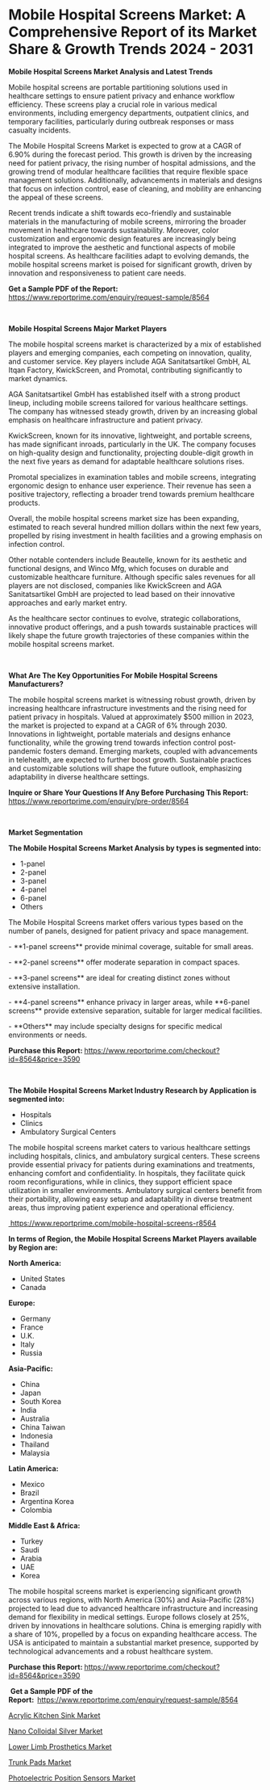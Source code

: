 <p><h1>Mobile Hospital Screens Market: A Comprehensive Report of its Market Share & Growth Trends 2024 - 2031</h1></p><p><strong>Mobile Hospital Screens Market Analysis and Latest Trends</strong></p>
<p><p>Mobile hospital screens are portable partitioning solutions used in healthcare settings to ensure patient privacy and enhance workflow efficiency. These screens play a crucial role in various medical environments, including emergency departments, outpatient clinics, and temporary facilities, particularly during outbreak responses or mass casualty incidents.</p><p>The Mobile Hospital Screens Market is expected to grow at a CAGR of 6.90% during the forecast period. This growth is driven by the increasing need for patient privacy, the rising number of hospital admissions, and the growing trend of modular healthcare facilities that require flexible space management solutions. Additionally, advancements in materials and designs that focus on infection control, ease of cleaning, and mobility are enhancing the appeal of these screens.</p><p>Recent trends indicate a shift towards eco-friendly and sustainable materials in the manufacturing of mobile screens, mirroring the broader movement in healthcare towards sustainability. Moreover, color customization and ergonomic design features are increasingly being integrated to improve the aesthetic and functional aspects of mobile hospital screens. As healthcare facilities adapt to evolving demands, the mobile hospital screens market is poised for significant growth, driven by innovation and responsiveness to patient care needs.</p></p>
<p><strong>Get a Sample PDF of the Report:&nbsp;</strong> <a href="https://www.reportprime.com/enquiry/request-sample/8564">https://www.reportprime.com/enquiry/request-sample/8564</a></p>
<p>&nbsp;</p>
<p><strong>Mobile Hospital Screens Major Market Players</strong></p>
<p><p>The mobile hospital screens market is characterized by a mix of established players and emerging companies, each competing on innovation, quality, and customer service. Key players include AGA Sanitatsartikel GmbH, AL Itqan Factory, KwickScreen, and Promotal, contributing significantly to market dynamics.</p><p>AGA Sanitatsartikel GmbH has established itself with a strong product lineup, including mobile screens tailored for various healthcare settings. The company has witnessed steady growth, driven by an increasing global emphasis on healthcare infrastructure and patient privacy.</p><p>KwickScreen, known for its innovative, lightweight, and portable screens, has made significant inroads, particularly in the UK. The company focuses on high-quality design and functionality, projecting double-digit growth in the next five years as demand for adaptable healthcare solutions rises.</p><p>Promotal specializes in examination tables and mobile screens, integrating ergonomic design to enhance user experience. Their revenue has seen a positive trajectory, reflecting a broader trend towards premium healthcare products.</p><p>Overall, the mobile hospital screens market size has been expanding, estimated to reach several hundred million dollars within the next few years, propelled by rising investment in health facilities and a growing emphasis on infection control.</p><p>Other notable contenders include Beautelle, known for its aesthetic and functional designs, and Winco Mfg, which focuses on durable and customizable healthcare furniture. Although specific sales revenues for all players are not disclosed, companies like KwickScreen and AGA Sanitatsartikel GmbH are projected to lead based on their innovative approaches and early market entry.</p><p>As the healthcare sector continues to evolve, strategic collaborations, innovative product offerings, and a push towards sustainable practices will likely shape the future growth trajectories of these companies within the mobile hospital screens market.</p></p>
<p>&nbsp;</p>
<p><strong>What Are The Key Opportunities For Mobile Hospital Screens Manufacturers?</strong></p>
<p><p>The mobile hospital screens market is witnessing robust growth, driven by increasing healthcare infrastructure investments and the rising need for patient privacy in hospitals. Valued at approximately $500 million in 2023, the market is projected to expand at a CAGR of 6% through 2030. Innovations in lightweight, portable materials and designs enhance functionality, while the growing trend towards infection control post-pandemic fosters demand. Emerging markets, coupled with advancements in telehealth, are expected to further boost growth. Sustainable practices and customizable solutions will shape the future outlook, emphasizing adaptability in diverse healthcare settings.</p></p>
<p><strong>Inquire or Share Your Questions If Any Before Purchasing This Report:</strong> <a href="https://www.reportprime.com/enquiry/pre-order/8564">https://www.reportprime.com/enquiry/pre-order/8564</a></p>
<p>&nbsp;</p>
<p><strong>Market Segmentation</strong></p>
<p><strong>The Mobile Hospital Screens Market Analysis by types is segmented into:</strong></p>
<p><ul><li>1-panel</li><li>2-panel</li><li>3-panel</li><li>4-panel</li><li>6-panel</li><li>Others</li></ul></p>
<p><p>The Mobile Hospital Screens market offers various types based on the number of panels, designed for patient privacy and space management. </p><p>- **1-panel screens** provide minimal coverage, suitable for small areas. </p><p>- **2-panel screens** offer moderate separation in compact spaces. </p><p>- **3-panel screens** are ideal for creating distinct zones without extensive installation. </p><p>- **4-panel screens** enhance privacy in larger areas, while **6-panel screens** provide extensive separation, suitable for larger medical facilities. </p><p>- **Others** may include specialty designs for specific medical environments or needs.</p></p>
<p><strong>Purchase this Report:&nbsp;</strong><a href="https://www.reportprime.com/checkout?id=8564&price=3590">https://www.reportprime.com/checkout?id=8564&price=3590</a></p>
<p>&nbsp;</p>
<p><strong>The Mobile Hospital Screens Market Industry Research by Application is segmented into:</strong></p>
<p><ul><li>Hospitals</li><li>Clinics</li><li>Ambulatory Surgical Centers</li></ul></p>
<p><p>The mobile hospital screens market caters to various healthcare settings including hospitals, clinics, and ambulatory surgical centers. These screens provide essential privacy for patients during examinations and treatments, enhancing comfort and confidentiality. In hospitals, they facilitate quick room reconfigurations, while in clinics, they support efficient space utilization in smaller environments. Ambulatory surgical centers benefit from their portability, allowing easy setup and adaptability in diverse treatment areas, thus improving patient experience and operational efficiency.</p></p>
<p><a href="https://www.reportprime.com/mobile-hospital-screens-r8564">&nbsp;https://www.reportprime.com/mobile-hospital-screens-r8564</a></p>
<p><strong>In terms of Region, the Mobile Hospital Screens Market Players available by Region are:</strong></p>
<p>
    <p> <strong> North America: </strong>
        <ul>
            <li>United States</li>
            <li>Canada</li>
        </ul>
        </p> 
    <p> <strong> Europe: </strong>
        <ul>
            <li>Germany</li>
            <li>France</li>
            <li>U.K.</li>
            <li>Italy</li>
            <li>Russia</li>
        </ul>
        </p> 
    <p> <strong> Asia-Pacific: </strong>
        <ul>
            <li>China</li>
            <li>Japan</li>
            <li>South Korea</li>
            <li>India</li>
            <li>Australia</li>
            <li>China Taiwan</li>
            <li>Indonesia</li>
            <li>Thailand</li>
            <li>Malaysia</li>
        </ul>
        </p> 
    <p> <strong> Latin America: </strong>
        <ul>
            <li>Mexico</li>
            <li>Brazil</li>
            <li>Argentina Korea</li>
            <li>Colombia</li>
        </ul>
        </p> 
    <p> <strong> Middle East & Africa: </strong>
        <ul>
            <li>Turkey</li>
            <li>Saudi</li>
            <li>Arabia</li>
            <li>UAE</li>
            <li>Korea</li>
        </ul>
    </p>
    </p>
<p><p>The mobile hospital screens market is experiencing significant growth across various regions, with North America (30%) and Asia-Pacific (28%) projected to lead due to advanced healthcare infrastructure and increasing demand for flexibility in medical settings. Europe follows closely at 25%, driven by innovations in healthcare solutions. China is emerging rapidly with a share of 10%, propelled by a focus on expanding healthcare access. The USA is anticipated to maintain a substantial market presence, supported by technological advancements and a robust healthcare system.</p></p>
<p><strong>Purchase this Report: </strong><a href="https://www.reportprime.com/checkout?id=8564&price=3590">https://www.reportprime.com/checkout?id=8564&price=3590</a></p>
<p>&nbsp;<strong>Get a Sample PDF of the Report:&nbsp;&nbsp;</strong><a href="https://www.reportprime.com/enquiry/request-sample/8564">https://www.reportprime.com/enquiry/request-sample/8564</a></p>
<p><strong></strong></p>
<p><p><a href="https://www.linkedin.com/pulse/future-trends-global-acrylic-kitchen-sink-market-insights-vvync?trackingId=oqD355jYQzKiqliyBFs49Q%3D%3D">Acrylic Kitchen Sink Market</a></p><p><a href="https://issuu.com/reportprime-2/docs/nano-colloidal-silver-market-size-2_aa1672c3713753">Nano Colloidal Silver Market</a></p><p><a href="https://github.com/wwwkeltoum/Market-Research-Report-List-4/blob/main/lower-limb-prosthetics-market.md">Lower Limb Prosthetics Market</a></p><p><a href="https://medium.com/@patricbguth07/the-trunk-pads-market-has-experienced-impressive-growth-in-recent-years-expanding-its-market-32434da4ddc8">Trunk Pads Market</a></p><p><a href="https://medium.com/@patricbguth07/the-photoelectric-position-sensors-market-research-report-provides-an-in-depth-and-up-to-date-6cdd42188059">Photoelectric Position Sensors Market</a></p></p>